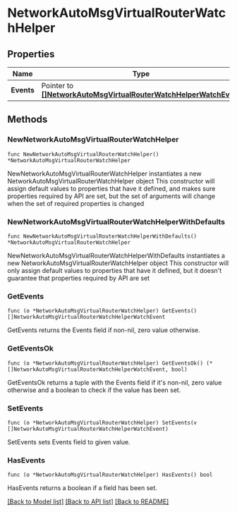 # NetworkAutoMsgVirtualRouterWatchHelper

## Properties

Name | Type | Description | Notes
------------ | ------------- | ------------- | -------------
**Events** | Pointer to [**[]NetworkAutoMsgVirtualRouterWatchHelperWatchEvent**](NetworkAutoMsgVirtualRouterWatchHelperWatchEvent.md) |  | [optional] 

## Methods

### NewNetworkAutoMsgVirtualRouterWatchHelper

`func NewNetworkAutoMsgVirtualRouterWatchHelper() *NetworkAutoMsgVirtualRouterWatchHelper`

NewNetworkAutoMsgVirtualRouterWatchHelper instantiates a new NetworkAutoMsgVirtualRouterWatchHelper object
This constructor will assign default values to properties that have it defined,
and makes sure properties required by API are set, but the set of arguments
will change when the set of required properties is changed

### NewNetworkAutoMsgVirtualRouterWatchHelperWithDefaults

`func NewNetworkAutoMsgVirtualRouterWatchHelperWithDefaults() *NetworkAutoMsgVirtualRouterWatchHelper`

NewNetworkAutoMsgVirtualRouterWatchHelperWithDefaults instantiates a new NetworkAutoMsgVirtualRouterWatchHelper object
This constructor will only assign default values to properties that have it defined,
but it doesn't guarantee that properties required by API are set

### GetEvents

`func (o *NetworkAutoMsgVirtualRouterWatchHelper) GetEvents() []NetworkAutoMsgVirtualRouterWatchHelperWatchEvent`

GetEvents returns the Events field if non-nil, zero value otherwise.

### GetEventsOk

`func (o *NetworkAutoMsgVirtualRouterWatchHelper) GetEventsOk() (*[]NetworkAutoMsgVirtualRouterWatchHelperWatchEvent, bool)`

GetEventsOk returns a tuple with the Events field if it's non-nil, zero value otherwise
and a boolean to check if the value has been set.

### SetEvents

`func (o *NetworkAutoMsgVirtualRouterWatchHelper) SetEvents(v []NetworkAutoMsgVirtualRouterWatchHelperWatchEvent)`

SetEvents sets Events field to given value.

### HasEvents

`func (o *NetworkAutoMsgVirtualRouterWatchHelper) HasEvents() bool`

HasEvents returns a boolean if a field has been set.


[[Back to Model list]](../README.md#documentation-for-models) [[Back to API list]](../README.md#documentation-for-api-endpoints) [[Back to README]](../README.md)


